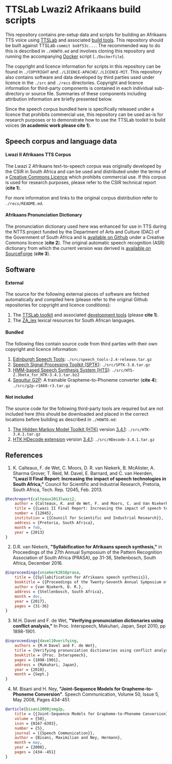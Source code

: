 TTSLab Lwazi2 Afrikaans build scripts
=====================================

This repository contains pre-setup data and scripts for building an Afrikaans TTS voice using [TTSLab][1] and associated [build tools][2]. This repository should be built against TTSLab `commit be8f53c...`. The recommended way to do this is described in `./HOWTO.md` and involves cloning this repository and running the accompanying [Docker][3] script (`./Dockerfile`). 

The copyright and licence information for scripts in this repository can be found in `./COPYRIGHT` and `./LICENCE-APACHE`/`./LICENCE-MIT`. This repository also contains software and data developed by third parties used under licence in the `./src` and `./recs` directories. Copyright and licence information for third-party components is contained in each individual sub-directory or source file. Summaries of these components including attribution information are briefly presented below.

Since the speech corpus bundled here is specifically released under a licence that prohibits commercial use, this repository can be used as-is for research purposes or to demonstrate how to use the TTSLab toolkit to build voices (__in academic work please cite 1__).


## Speech corpus and language data

#### Lwazi II Afrikaans TTS Corpus

The Lwazi 2 Afrikaans text-to-speech corpus was originally developed by the CSIR in South Africa and can be used and distributed under the terms of a [Creative Commons Licence][4] which prohibits commercial use. If this corpus is used for research purposes, please refer to the CSIR technical report (__cite 1__).

For more information and links to the original corpus distribution refer to `./recs/README.md`.

#### Afrikaans Pronunciation Dictionary

The pronunciation dictionary used here was enhanced for use in TTS during the NTTS project funded by the Department of Arts and Culture (DAC) of the Government of South Africa and is [available on Github][5] under a Creative Commons licence (__cite 2__). The original automatic speech recognition (ASR) dictionary from which the current version was derived is [available on SourceForge][6] (__cite 3__).

## Software

#### External

The source for the following external pieces of software are fetched automatically and compiled here (please refer to the original Github repositories for copyright and licence conditions):

 1. The [TTSLab toolkit][1] and associated [development tools][2] (please __cite 1__).
 2. The [ZA_lex][7] lexical resources for South African languages.

#### Bundled

The following files contain source code from third parties with their own copyright and licence information:

 1. [Edinburgh Speech Tools][8]: `./src/speech_tools-2.4-release.tar.gz`
 2. [Speech Signal Processing Toolkit (SPTK)][9]: `./src/SPTK-3.8.tar.gz`
 3. [HMM-based Speech Synthesis System (HTS)][10]: `./src/HTS-2.3beta_for_HTK-3.4.1.tar.bz2`
 4. [Sequitur G2P][11]: A trainable Grapheme-to-Phoneme converter (__cite 4__): `./src/g2p-r1668-r3.tar.gz`


#### Not included

The source code for the following third-party tools are required but are not included here (this should be downloaded and placed in the correct locations before building as described in `./HOWTO.md`:

 1. [The Hidden Markov Model Toolkit (HTK)][12] version [3.4.1][13]: `./src/HTK-3.4.1.tar.gz`
 2. [HTK HDecode extension][14] version [3.4.1][15]: `./src/HDecode-3.4.1.tar.gz`


## References

 1. K. Calteaux, F. de Wet, C. Moors, D. R. van Niekerk, B. McAlister, A. Sharma Grover, T. Reid, M. Davel, E. Barnard, and C. van Heerden, __"Lwazi II Final Report: Increasing the impact of speech technologies in South Africa,"__ Council for Scientific and Industrial Research, Pretoria, South Africa, Tech. Rep. 12045, Feb. 2013.
```bibtex
@techreport{calteaux2013lwazi2,
	author = {Calteaux, K. and de Wet, F. and Moors, C. and Van Niekerk, D. R. and McAlister, B. and Sharma Grover, A. and Reid, T. and Davel, M. and Barnard, E. and Van Heerden, C.},
	title = {{Lwazi II Final Report: Increasing the impact of speech technologies in South Africa}},
	number = {12045},
	institution = {{Council for Scientific and Industrial Research}},
	address = {Pretoria, South Africa},
	month = feb,
	year = {2013}
}
```

 2. D.R. van Niekerk, __"Syllabification for Afrikaans speech synthesis,"__ in Proceedings of the 27th Annual Symposium of the Pattern Recognition Association of South Africa (PRASA), pp 31-36, Stellenbosch, South Africa, December 2016.
```bibtex
@inproceedings{vniekerk2016prasa,
	title = {{Syllabification for Afrikaans speech synthesis}},
	booktitle = {{Proceedings of the Twenty-Seventh Annual Symposium of the Pattern Recognition Association of South Africa (PRASA)}},
	author = {van Niekerk, D. R.},
	address = {Stellenbosch, South Africa},
	month = dec,
	year = {2017},
	pages = {31-36}
}
```

 3. M.H. Davel and F. de Wet, __"Verifying pronunciation dictionaries using conflict analysis,"__ In Proc. Interspeech, Makuhari, Japan, Sept 2010, pp 1898-1901.
```bibtex
@inproceedings{davel10verifying,
	authors = {M.H Davel and F. de Wet},
	title = {Verifying pronunciation dictionaries using conflict analysis},
	booktitle = {Proc. Interspeech},
	pages = {1898-1901},
	address = {Makuhari, Japan},
	year = {2010},
	month = {Sept.}
}
```

 4. M. Bisani and H. Ney, __"Joint-Sequence Models for Grapheme-to-Phoneme Conversion"__. Speech Communication, Volume 50, Issue 5, May 2008, Pages 434-451.
```bibtex
@article{bisani2008jsmg2p,
	title = {{Joint-Sequence Models for Grapheme-to-Phoneme Conversion}},
	volume = {50},
	issn = {0167-6393},
	number = {5},
	journal = {{Speech Communication}},
	author = {Bisani, Maximilian and Ney, Hermann},
	month = may,
	year = {2008},
	pages = {434--451}
}
```
 

[1]: https://github.com/demitasse/ttslab2
[2]: https://github.com/demitasse/ttslabdev2
[3]: https://www.docker.com/
[4]: https://creativecommons.org/licenses/by-nc-nd/3.0/
[5]: https://github.com/NWU-MuST/za_lex/tree/master/data/afr
[6]: https://sourceforge.net/projects/rcrl/files/AfrPronDict/v1.4.1/
[7]: https://github.com/NWU-MuST/za_lex
[8]: http://www.cstr.ed.ac.uk/projects/speech_tools/
[9]: http://sp-tk.sourceforge.net/
[10]: http://hts.sp.nitech.ac.jp/
[11]: https://www-i6.informatik.rwth-aachen.de/web/Software/g2p.html
[12]: http://htk.eng.cam.ac.uk/download.shtml
[13]: http://htk.eng.cam.ac.uk/ftp/software/HTK-3.4.1.tar.gz
[14]: http://htk.eng.cam.ac.uk/extensions/index.shtml
[15]: http://htk.eng.cam.ac.uk/prot-docs/hdecode.shtml
